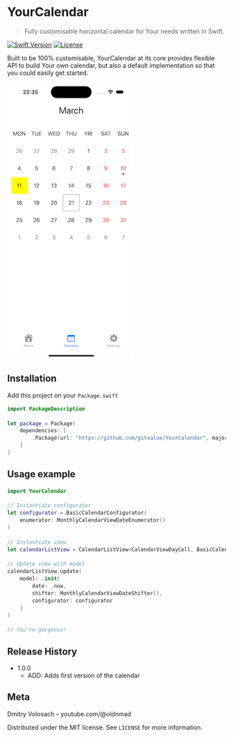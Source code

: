 # YourCalendar
> Fully customisable horizontal calendar for Your needs written in Swift.

[![Swift Version][swift-image]][swift-url]
[![License][license-image]][license-url]

Built to be 100% customisable, YourCalendar at its core provides flexible API to build Your own calendar, but also a default implementation so that you could easily get started.

![](header.png)

## Installation

Add this project on your `Package.swift`

```swift
import PackageDescription

let package = Package(
    dependencies: [
        .Package(url: "https://github.com/gitvalue/YourCalendar", majorVersion: 1, minor: 0)
    ]
)
```

## Usage example


```swift
import YourCalendar

// Instantiate configurator
let configurator = BasicCalendarConfigurator(
    enumerator: MonthlyCalendarViewDateEnumerator()
)

// Instantiate view
let calendarListView = CalendarListView<CalendarViewDayCell, BasicCalendarViewConfigurator>(frame: .zero)

// Update view with model
calendarListView.update(
    model: .init(
        date: .now,
        shifter: MonthlyCalendarViewDateShifter(),
        configurator: configurator
    )
)

// You're gorgeous!
```

## Release History

* 1.0.0
    * ADD: Adds first version of the calendar

## Meta

Dmitry Volosach – youtube.com/@oldnmad

Distributed under the MIT license. See ``LICENSE`` for more information.

[swift-image]:https://img.shields.io/badge/swift-5.0-orange.svg
[swift-url]: https://swift.org/
[license-image]: https://img.shields.io/badge/License-MIT-blue.svg
[license-url]: LICENSE
